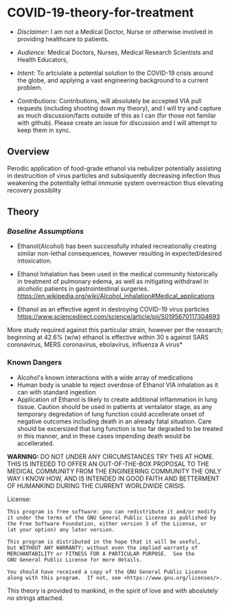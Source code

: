 # COVID-19-theory-for-treatment

* *Disclaimer*: I am not a Medical Doctor, Nurse or otherwise involved in providing healthcare to patients. 

* *Audience*: Medical Doctors, Nurses, Medical Research Scientists and Health Educators, 

* *Intent*: To artciulate a potential solution to the COVID-19 crisis around the globe, and applying a vast engineering background to a current problem. 

* *Contributions*: Contributions, will absolutely be accepted VIA pull requests (including shooting down my theory), and I will try and capture as much discussion/facts outside of this as I can (for those not familar with github). Please create an issue for discussion and I will attempt to keep them in sync. 

## Overview

Perodic application of food-grade ethanol via nebulizer potentially assisting in destrucition of virus particles and subsiquently decreasing infection thus weakening the potentially lethal immunie system overreaction thus elevating recovery possiblity

## Theory

### ***Baseline Assumptions***
* Ethanol(Alcohol) has been successfully inhaled recreationally creating similar non-lethal consequences, however resulting in expected/desired intoxication. 

* Ethanol Inhalation has been used in  the medical community historically in treatment of  pulmonary edema, as well as mitigating withdrawl in alcoholic patients in gastrointestinal surgeries.
https://en.wikipedia.org/wiki/Alcohol_inhalation#Medical_applications

* Ethanol as an effective agent in destroying COVID-19 virus particles
https://www.sciencedirect.com/science/article/pii/S0195670117304693

More study required against this particular strain, however per the research; beginning at 42.6% (w/w) ethanol is effective within 30 s against SARS coronavirus, MERS coronavirus, ebolavirus, influenza A virus* 

###


### Known Dangers
* Alcohol's known interactions with a wide array of medications
* Human body is unable to reject overdose of Ethanol VIA inhalation as it can with standard ingestion
* Application of Ethanol is likely to create additional inflammation in lung tissue. Caution should be used in patients at ventalator stage, as any temporary degredation of lung function could accellerate onset of negative outcomes including death in an already fatal situation. Care should be excersized that lung function is too far degraded to be treated in this manner, and in these cases impending death would be accellerated.




**WARNING:**
DO NOT UNDER ANY CIRCUMSTANCES TRY THIS AT HOME. THIS IS INTEDED TO OFFER AN OUT-OF-THE-BOX PROPOSAL TO THE MEDICAL COMMUNITY FROM THE ENGINEERING COMMUNITY THE ONLY WAY I KNOW HOW, AND IS INTENDED IN GOOD FAITH AND BETTERMENT OF HUMANKIND DURING THE CURRENT WORLDWIDE CRISIS. 



License:

    This program is free software: you can redistribute it and/or modify
    it under the terms of the GNU General Public License as published by
    the Free Software Foundation, either version 3 of the License, or
    (at your option) any later version.

    This program is distributed in the hope that it will be useful,
    but WITHOUT ANY WARRANTY; without even the implied warranty of
    MERCHANTABILITY or FITNESS FOR A PARTICULAR PURPOSE.  See the
    GNU General Public License for more details.

    You should have received a copy of the GNU General Public License
    along with this program.  If not, see <https://www.gnu.org/licenses/>.


This theory is provided to mankind, in the spirit of love and with aboslutely no strings attached. 
